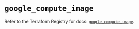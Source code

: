 # `google_compute_image`

Refer to the Terraform Registry for docs: [`google_compute_image`](https://registry.terraform.io/providers/hashicorp/google/6.8.0/docs/resources/compute_image).
